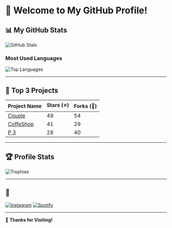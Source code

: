 # 👋 Welcome to My GitHub Profile!

## 📊 My GitHub Stats
![GitHub Stats](https://github-readme-stats.vercel.app/api?username=urbryan&show_icons=true&theme=radical)

### Most Used Languages
![Top Languages](https://github-readme-stats.vercel.app/api/top-langs/?username=urbryan&layout=compact&theme=radical)

---

## 🌟 Top 3 Projects
| Project Name      | Stars (⭐) | Forks (🍴) |
|-------------------|-----------|------------|
| [Couple](#)       | 49        | 54         |
| [CoffeShop](https://github.com/urbryan/coffeshop)    | 41        | 29         |
| [P 3](#)          | 28        | 40         |

---

## 🏆 Profile Stats
![Trophies](https://github-profile-trophy.vercel.app/?username=YourUsername&theme=radical&no-frame=true)

---

## 🕺
[![Instagram](https://img.shields.io/badge/Instagram-%23E4405F.svg?style=for-the-badge&logo=Instagram&logoColor=white)](https://www.instagram.com/urbryaan?igsh=MmdjeGpwZjB0aG1l)
[![Spotify](https://img.shields.io/badge/Spotify-1DB954?style=for-the-badge&logo=spotify&logoColor=white)](https://open.spotify.com/user/31xykcletpltlzzkmfa2gnrdql5q?si=G7SkvuymTfKMTMFl67pDGQ)

---
🗿 **Thanks for Visiting!**
